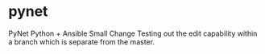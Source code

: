 # pynet
PyNet Python + Ansible
Small Change
Testing out the edit capability within a branch which is separate from the master.
